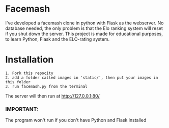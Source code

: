 # Facemash
I've developed a facemash clone in python with Flask as the webserver. No database needed, the only problem is that the Elo ranking system will reset if you shut down the server.
This project is made for educational purposes, to learn Python, Flask and the ELO-rating system.

# Installation
```
1. Fork this repocity
2. add a folder called images in 'static/', then put your images in this folder
3. run facemash.py from the terminal
```
The server will then run at http://127.0.0.1:80/ 

### IMPORTANT:
The program won't run if you don't have Python and Flask installed
